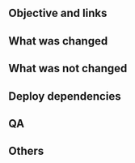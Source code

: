 ## Objective and links

<!--
この変更が必要になった背景や変更の目的を書いてください。
Asana のリンクや、もしあれば Google docs　や Slack threads など関連するリンクを貼ってください。
-->

## What was changed

<!--
具体的な変更内容について詳しく説明してください。スクリーンショットがある場合は貼ってください。
-->

## What was not changed

<!-- なんらかの理由で今回の変更のスコープから外すものがある場合は理由と対象を説明してください -->

## Deploy dependencies

<!--
このPRに依存している、もしくは依存されているプルリクエストを列挙してください。
-->

## QA

<!--
このPRによる変更をどのように確かめたかを記載してください
-->

## Others

<!-- 実装上の懸念点や注意点などあれば記載してください -->
